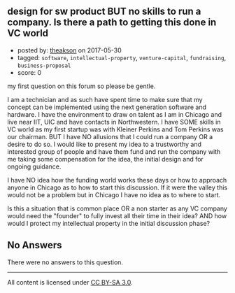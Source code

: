 ## design for sw product BUT no skills to run a company. Is there a path to getting this done in VC world

- posted by: [theakson](https://stackexchange.com/users/4372319/theakson) on 2017-05-30
- tagged: `software`, `intellectual-property`, `venture-capital`, `fundraising`, `business-proposal`
- score: 0

my first question on this forum so please be gentle.

I am a technician and as such have spent time to make sure that my concept can be implemented using the next generation software and hardware. I have the environment to draw on talent as I am in Chicago and live near IIT, UIC and have contacts in Northwestern. I have SOME skills in VC world as my first startup was with Kleiner Perkins and Tom Perkins was our chairman. 
BUT 
I have NO allusions that I could run a company OR a desire to do so. I would like to present my idea to a trustworthy and interested group of people and have them fund and run the company with me taking some compensation for the idea, the initial design and for ongoing guidance.  

I have NO idea how the funding world works these days or how to approach anyone in Chicago as to how to start this discussion. If it were the valley this would not be a problem but in Chicago I have no idea as to where to start. 

Is this a situation that is common place OR a non starter as any VC company would need the "founder" to fully invest all their time in their idea?
AND how would I protect my intellectual property in the initial discussion phase?

## No Answers

There were no answers to this question.


---

All content is licensed under [CC BY-SA 3.0](https://creativecommons.org/licenses/by-sa/3.0/).
